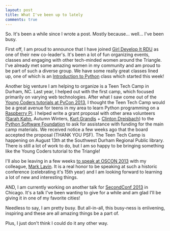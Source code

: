 ```yaml
---
layout: post
title: What I've been up to lately
comments: true
---
```


So. It's been a while since I wrote a post. Mostly because... well... I've been busy.

First off, I am proud to announce that I have joined [Girl Develop It RDU](http://girldevelopit.com/chapters/raleigh-durham) as one of their new co-leader's. It's been a lot of fun organizing events, classes and engaging with other tech-minded women around the Triangle. I've already met some amazing women in my community and am proud to be part of such a diverse group. We have some really great classes lined up, one of which is an [Introduction to Python](http://www.meetup.com/Girl-Develop-It-RDU/events/122999952/) class which started this week!

Another big venture I am helping to organize is a Teen Tech Camp in Durham, NC. Last year, I helped out with the first camp, which focused primarily on varying web technologies. After what I saw come out of the [Young Coders tutorials at PyCon 2013](https://us.pycon.org/2013/events/letslearnpython/), I thought the Teen Tech Camp would be a great avenue for teens in my area to learn Python programming on a [Raspberry Pi](http://www.raspberrypi.org/). I helped write a grant proposal with other area volunteers ([Sarah Kahn](https://twitter.com/aarahkahak), Autumn Winters, [Kurt Grandis](https://twitter.com/kgrandis) + [Clinton Dreisbach](https://twitter.com/cndreisbach)) to the [Python Software Foundation](http://www.python.org/psf/) to ask for assistance with funding for the main camp materials. We received notice a few weeks ago that the board accepted the proposal (THANK YOU PSF). The Teen Tech Camp is happening on August 13th at the Southwest Durham Regional Public library. There is still a lot of work to do, but I am so happy to be bringing something like the Young Coders tutorial to the Triangle!

I'll also be leaving in a few weeks [to speak at OSCON 2013](http://www.oscon.com/oscon2013/public/schedule/detail/28590) with my colleague, [Mark Lavin](https://twitter.com/DrOhYes). It is a real honor to be speaking at such a historic conference (celebrating it's 15th year) and I am looking forward to learning a lot of new and interesting things.

AND, I am currently working on another talk for [SecondConf 2013](http://www.secondconf.com/2013/) in Chicago. It's a talk I've been wanting to give for a while and am glad I'll be giving it in one of my favorite cities!

Needless to say, I am pretty busy. But all-in-all, this busy-ness is enlivening, inspiring and these are all amazing things be a part of.

Plus, I just don't think I could do it any other way.


